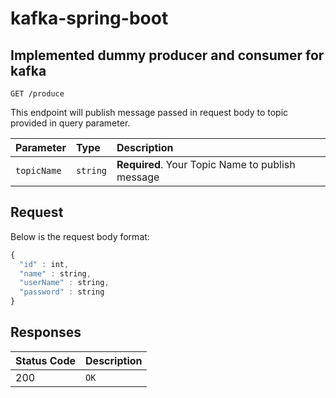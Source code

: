 # kafka-spring-boot

## Implemented dummy producer and consumer for kafka

```http
GET /produce
```
This endpoint will publish message passed in request body to topic provided in query parameter.

| Parameter | Type | Description |
| :--- | :--- | :--- |
| `topicName` | `string` | **Required**. Your Topic Name to publish message |

## Request
Below is the request body format:

```javascript
{
  "id" : int,
  "name" : string,
  "userName" : string,
  "password" : string
}
```

## Responses

| Status Code | Description |
| :--- | :--- |
| 200 | `OK` |
